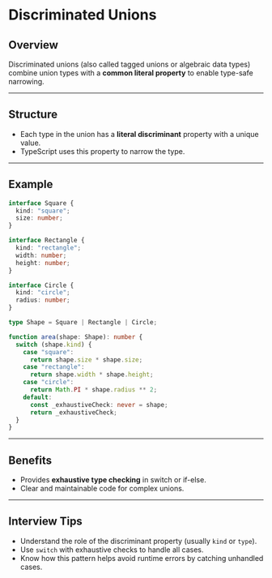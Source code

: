 # Discriminated Unions

## Overview

Discriminated unions (also called tagged unions or algebraic data types) combine union types with a **common literal property** to enable type-safe narrowing.

------

## Structure

- Each type in the union has a **literal discriminant** property with a unique value.
- TypeScript uses this property to narrow the type.

------

## Example

```ts
interface Square {
  kind: "square";
  size: number;
}

interface Rectangle {
  kind: "rectangle";
  width: number;
  height: number;
}

interface Circle {
  kind: "circle";
  radius: number;
}

type Shape = Square | Rectangle | Circle;

function area(shape: Shape): number {
  switch (shape.kind) {
    case "square":
      return shape.size * shape.size;
    case "rectangle":
      return shape.width * shape.height;
    case "circle":
      return Math.PI * shape.radius ** 2;
    default:
      const _exhaustiveCheck: never = shape;
      return _exhaustiveCheck;
  }
}
```

------

## Benefits

- Provides **exhaustive type checking** in switch or if-else.
- Clear and maintainable code for complex unions.

------

## Interview Tips

- Understand the role of the discriminant property (usually `kind` or `type`).
- Use `switch` with exhaustive checks to handle all cases.
- Know how this pattern helps avoid runtime errors by catching unhandled cases.

